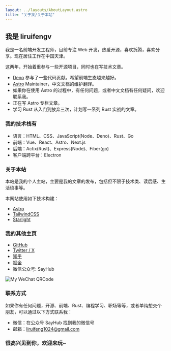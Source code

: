 ```yaml
---
layout: ../layouts/AboutLayout.astro
title: "关于我/关于本站"
---
```


## 我是 liruifengv

我是一名前端开发工程师，目前专注 Web 开发，热爱开源，喜欢折腾，喜欢分享。现在居住工作在中国天津。

这两年，开始着重参与一些开源项目，同时也在写技术文章。

- [Deno](https://github.com/denoland/deno/issues?q=author%3Aliruifengv) 参与了一些代码贡献。希望前端生态越来越好。
- [Astro](https://github.com/withastro) Maintainer，中文文档的维护翻译。
- 如果你在使用 Astro 的过程中，有任何问题，或者中文文档有任何疑问，欢迎联系我。
- 正在写 Astro 专栏文章。
- 学习 Rust 从入门到放弃三次，计划写一系列 Rust 实战的文章。

### 我的技术栈有

- 语言：HTML、CSS、JavaScript(Node、Deno)、Rust、Go
- 前端：Vue、React、Astro、Next.js
- 后端：Actix(Rust)、Express(Node)、Fiber(go)
- 客户端跨平台：Electron

### 关于本站

本站是我的个人主站，主要是我的文章的发布，包括但不限于技术类、读后感、生活琐事等。

本网站使用如下技术构建：

- [Astro](https://astro.build/)
- [TailwindCSS](https://tailwindcss.com/)
- [Starlight](https://github.com/withastro/starlight)

### 我的其他主页

- [GitHub](https://github.com/liruifengv)
- [Twitter / X](https://twitter.com/liruifengv)
- [知乎](https://www.zhihu.com/people/liruifengv)
- [掘金](https://juejin.cn/user/237150239994471)
- 微信公众号: SayHub

![My WeChat QRCode](https://bucket.liruifengv.com/qrcode.png)

### 联系方式

如果你有任何问题，开源、前端、Rust、编程学习、职场等等，或者单纯想交个朋友，可以通过以下方式联系我：

- 微信：在公众号 SayHub 找到我的微信号
- 邮箱：liruifeng1024@gmail.com

### 很高兴见到你，欢迎来玩~
